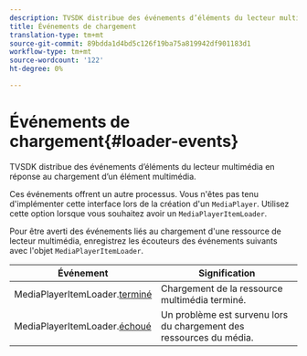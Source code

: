 ```yaml
---
description: TVSDK distribue des événements d’éléments du lecteur multimédia en réponse au chargement d’un élément multimédia.
title: Événements de chargement
translation-type: tm+mt
source-git-commit: 89bdda1d4bd5c126f19ba75a819942df901183d1
workflow-type: tm+mt
source-wordcount: '122'
ht-degree: 0%

---
```



# Événements de chargement{#loader-events}

TVSDK distribue des événements d’éléments du lecteur multimédia en réponse au chargement d’un élément multimédia.

Ces événements offrent un autre processus. Vous n&#39;êtes pas tenu d&#39;implémenter cette interface lors de la création d&#39;un `MediaPlayer`. Utilisez cette option lorsque vous souhaitez avoir un `MediaPlayerItemLoader`.

Pour être averti des événements liés au chargement d&#39;une ressource de lecteur multimédia, enregistrez les écouteurs des événements suivants avec l&#39;objet `MediaPlayerItemLoader`.

| Événement | Signification |
|---|---|
| MediaPlayerItemLoader.[terminé](https://help.adobe.com/en_US/primetime/api/psdk/asdoc-dhls_1.4/com/adobe/mediacore/MediaPlayerItemLoader.html#event:completed) | Chargement de la ressource multimédia terminé. |
| MediaPlayerItemLoader.[échoué](https://help.adobe.com/en_US/primetime/api/psdk/asdoc-dhls_1.4/com/adobe/mediacore/MediaPlayerItemLoader.html#event:failed) | Un problème est survenu lors du chargement des ressources du média. |